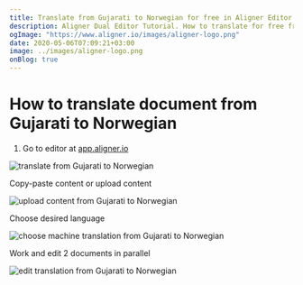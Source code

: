 ```yaml
---
title: Translate from Gujarati to Norwegian for free in Aligner Editor
description: Aligner Dual Editor Tutorial. How to translate for free from Gujarati to Norwegian. Aligner is multilingual document management platform. 
ogImage: "https://www.aligner.io/images/aligner-logo.png"
date: 2020-05-06T07:09:21+03:00
image: ../images/aligner-logo.png
onBlog: true
---
```


# How to translate document from Gujarati to Norwegian

1. Go to editor at [app.aligner.io](https://app.aligner.io "Aligner App web page")

![translate from Gujarati to Norwegian](../aligner-blank-editor.png "translate from Gujarati to Norwegian")

Copy-paste content or upload content

![upload content from Gujarati to Norwegian](../aligner-uploaded-document.png "upload content from Gujarati to Norwegian")

Choose desired language

![choose machine translation from Gujarati to Norwegian](../aligner-language-dropdown.png "choose machine translation from Gujarati to Norwegian")

Work and edit 2 documents in parallel

![edit translation from Gujarati to Norwegian](../aligner-double-sitded-editor.png "edit translation from Gujarati to Norwegian")

